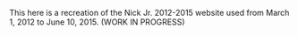 This here is a recreation of the Nick Jr. 2012-2015 website used from March 1, 2012 to June 10, 2015. (WORK IN PROGRESS)
